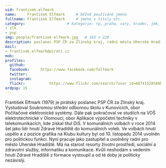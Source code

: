 ```yaml
---
uid: frantisek.elfmark
name:     František Elfmark  	# běžně používáné jméno
fullname: František Elfmark  	# jméno s tituly etc.
category:                 	# kategorie: rp, praha, vary, hradec, jmk, senat
- zlk
- psp
img: people/frantisek-elfmark.jpg   # 165 x 220
description: poslanec PSP ČR za Zlínský kraj, radní města Uherské Hradiště            	# kratký popis, max 160 znaků
mail:
- frantisek.elfmark@pirati.cz
mob:	  
profiles:
  github:       
  facebook:     https://www.facebook.com/felfmark
  twitter: 	
  instagram:    
  flickr:		    https://www.flickr.com/search/?user_id=68741528%40N03&sort=date-taken-desc&text=franti%C5%A1ek%20elfmark&view_all=1
ordpsp: 15
---
```


František Elfmark (1979) je pirátský poslanec PSP ČR za Zlínský kraj. Vystudoval Soukromou střední odbornou školu v Kunovicích, obor Počítačové elektronické systémy. Dále pak pokračoval ve studiích na VOŠ elektrotechnické v Olomouci, obor Aplikace výpočetní techniky v telekomunikacích, kde získal titul DiS. V komunálních volbách v roce 2014 šel jako lídr hnutí Zdravé Hradiště do komunálních voleb. Ve volbách hnutí uspělo a z pozice grafika na Klubu kultury byl od 10. listopadu 2014 uvolněn pro politickou funkci. Nyní pracuje jako zastupitel a uvolněný radní pro město Uherské Hradiště. Má na starost resorty životní prostředí, sociální a zdravotní služby, informatiku a komunikace. Kvůli neshodám s vedením hnutí Zdravé Hradiště z formace vystoupil a od té doby je politicky nezávislý.
